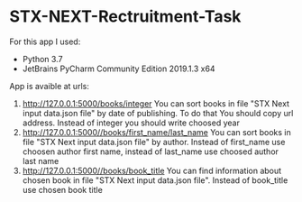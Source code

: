 # STX-NEXT-Rectruitment-Task

For this app I used:
- Python 3.7
- JetBrains PyCharm Community Edition 2019.1.3 x64

App is avaible at urls: 
1. http://127.0.0.1:5000/books/integer You can sort books in file "STX Next input data.json file" by date of publishing. To do that You should copy url address. Instead of integer you should write choosed year
2. http://127.0.0.1:5000//books/first_name/last_name You can sort books in file "STX Next input data.json file" by author. Instead of first_name use choosen author first name, instead of last_name use choosed author last name
3. http://127.0.0.1:5000//books/book_title You can find information about chosen book in file "STX Next input data.json file". Instead of book_title use chosen book title
